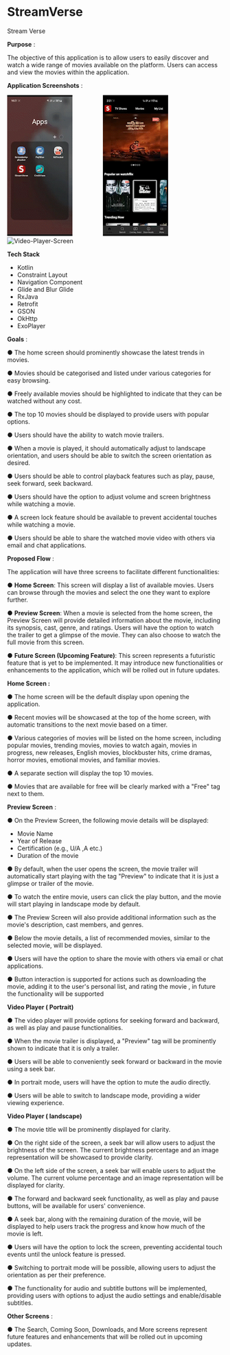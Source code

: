 # StreamVerse
Stream Verse

**Purpose** : 

The objective of this application is to allow users to easily discover and watch a wide range of movies available on the platform. Users can access and view the movies within the application. 

**Application Screenshots** :

![Home-Screen](https://github.com/AsmiyaBegum/StreamVerse/blob/master/applicationGIF/home_screen.gif) &nbsp;&nbsp;&nbsp;&nbsp;&nbsp;&nbsp;&nbsp;&nbsp;&nbsp;&nbsp;&nbsp;&nbsp;&nbsp;&nbsp;&nbsp;&nbsp; ![Movie-Detail-Screen](https://github.com/AsmiyaBegum/StreamVerse/blob/master/applicationGIF/movie_detail_screen.gif) &nbsp;&nbsp;&nbsp;&nbsp;&nbsp;&nbsp;&nbsp;&nbsp;&nbsp;&nbsp;&nbsp;&nbsp; ![Video-Player-Screen](https://github.com/AsmiyaBegum/StreamVerse/blob/master/applicationGIF/vide_player_screen.gif)

**Tech Stack**

  - Kotlin
  - Constraint Layout
  - Navigation Component
  - Glide and Blur Glide
  - RxJava
  - Retrofit
  - GSON
  - OkHttp
  - ExoPlayer

**Goals** : 

● The home screen should prominently showcase the latest trends in movies.

● Movies should be categorised and listed under various categories for easy browsing.

● Freely available movies should be highlighted to indicate that they can be watched without any cost.

● The top 10 movies should be displayed to provide users with popular options.

● Users should have the ability to watch movie trailers. 

● When a movie is played, it should automatically adjust to landscape orientation, and users should be able to switch the screen orientation as desired. 

● Users should be able to control playback features such as play, pause, seek forward, seek backward. 

● Users should have the option to adjust volume and screen brightness while watching a movie. 

● A screen lock feature should be available to prevent accidental touches while watching a movie. 

● Users should be able to share the watched movie video with others via email and chat applications. 

**Proposed Flow** : 

The application will have three screens to facilitate different functionalities: 

● **Home Screen**: This screen will display a list of available movies. Users can browse through the movies and select the one they want to explore further. 

● **Preview Screen**: When a movie is selected from the home screen, the Preview Screen will provide detailed information about the movie, including its synopsis, cast, genre, and ratings. Users will have the option to watch the trailer to get a glimpse of the movie. They can also choose to watch the full movie from this screen.

● **Future Screen (Upcoming Feature)**: This screen represents a futuristic feature that is yet to be implemented. It may introduce new functionalities or enhancements to the application, which will be rolled out in future updates. 

**Home Screen :**

● The home screen will be the default display upon opening the application.

● Recent movies will be showcased at the top of the home screen, with automatic transitions to the next movie based on a timer. 

● Various categories of movies will be listed on the home screen, including popular movies, trending movies, movies to watch again, movies in progress, new releases, English movies, blockbuster hits, crime dramas, horror movies, emotional movies, and familiar movies. 

● A separate section will display the top 10 movies. 

● Movies that are available for free will be clearly marked with a "Free" tag next to them. 

**Preview Screen** : 

● On the Preview Screen, the following movie details will be displayed:
- Movie Name 
- Year of Release 
- Certification (e.g., U/A ,A etc.) 
- Duration of the movie
  
● By default, when the user opens the screen, the movie trailer will automatically start playing with the tag "Preview" to indicate that it is just a glimpse or trailer of the movie. 

● To watch the entire movie, users can click the play button, and the movie will start playing in landscape mode by default. 

● The Preview Screen will also provide additional information such as the movie's description, cast members, and genres. 

● Below the movie details, a list of recommended movies, similar to the selected movie, will be displayed. 

● Users will have the option to share the movie with others via email or chat applications. 

● Button interaction is supported for actions such as downloading the movie, adding it to the user's personal list, and rating the movie , in future the functionality will be supported

**Video Player ( Portrait)** 

● The video player will provide options for seeking forward and backward, as well as play and pause functionalities. 

● When the movie trailer is displayed, a "Preview" tag will be prominently shown to indicate that it is only a trailer. 

● Users will be able to conveniently seek forward or backward in the movie using a seek bar. 

● In portrait mode, users will have the option to mute the audio directly. 

● Users will be able to switch to landscape mode, providing a wider viewing experience. 

**Video Player ( landscape)**

● The movie title will be prominently displayed for clarity. 

● On the right side of the screen, a seek bar will allow users to adjust the brightness of the screen. The current brightness percentage and an image representation will be showcased to provide clarity. 

● On the left side of the screen, a seek bar will enable users to adjust the volume. The current volume percentage and an image representation will be displayed for clarity. 

● The forward and backward seek functionality, as well as play and pause buttons, will be available for users' convenience. 

● A seek bar, along with the remaining duration of the movie, will be displayed to help users track the progress and know how much of the movie is left. 

● Users will have the option to lock the screen, preventing accidental touch events until the unlock feature is pressed. 

● Switching to portrait mode will be possible, allowing users to adjust the orientation as per their preference. 

● The functionality for audio and subtitle buttons will be implemented, providing users with options to adjust the audio settings and enable/disable subtitles.


**Other Screens** : 

● The Search, Coming Soon, Downloads, and More screens represent future features and enhancements that will be rolled out in upcoming updates. 
